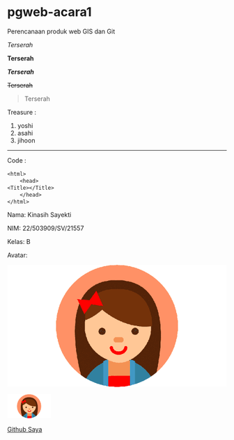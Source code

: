 # pgweb-acara1
Perencanaan produk web GIS dan Git

_Terserah_

**Terserah**

**_Terserah_**

~~Terserah~~

>Terserah

Treasure :
1. yoshi
2. asahi
3. jihoon
____

Code :
```
<html>
    <head>
<Title></Title>
    </head>
</html>
```

Nama: Kinasih Sayekti

NIM: 22/503909/SV/21557

Kelas: B

Avatar:

![Avatar](Image/Avatar.png)

<img src= "Image/Avatar.png" width="100">



[Github Saya](https://Kinasih14.github.io)

